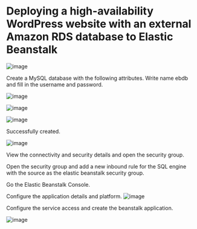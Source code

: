 # Deploying a high-availability WordPress website with an external Amazon RDS database to Elastic Beanstalk

![image](https://user-images.githubusercontent.com/80820244/235382899-2d9f4efb-886e-4d0e-84c8-01ee4e5bb5aa.png)

Create a MySQL database with the following attributes. Write name ebdb and fill in the username and password.

![image](https://user-images.githubusercontent.com/80820244/235176744-b2818ecb-6638-4dfe-8cd7-357f50a8c051.png)

![image](https://user-images.githubusercontent.com/80820244/235177583-6d61043a-ef00-49c8-8b5c-08b989ea1a08.png)

![image](https://user-images.githubusercontent.com/80820244/235383227-603f6f5a-6273-4cd0-9e24-bca6083ff589.png)

Successfully created.

![image](https://user-images.githubusercontent.com/80820244/235383463-421e16e4-7294-4291-a9dd-f3ae20754e0b.png)

View the connectivity and security details and open the security group.

Open the security group and add a new inbound rule for the SQL engine with the source as the elastic beanstalk security group.

Go the Elastic Beanstalk Console.

Configure the application details and platform.
![image](https://user-images.githubusercontent.com/80820244/235384388-54cae374-328f-47cd-9894-93c1a03382c6.png)

Configure the service access and create the beanstalk application.

![image](https://user-images.githubusercontent.com/80820244/235384462-0c7d8bc4-50d7-43fd-821f-2c6ac83e42a1.png)
